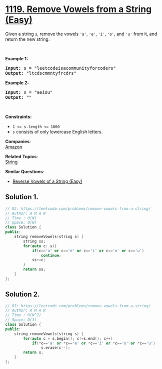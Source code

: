 # [1119. Remove Vowels from a String (Easy)](https://leetcode.com/problems/remove-vowels-from-a-string/)

<p>Given a string <code>s</code>, remove the vowels <code>'a'</code>, <code>'e'</code>, <code>'i'</code>, <code>'o'</code>, and <code>'u'</code> from it, and return the new string.</p>

<p>&nbsp;</p>
<p><strong>Example 1:</strong></p>

<pre><strong>Input:</strong> s = "leetcodeisacommunityforcoders"
<strong>Output:</strong> "ltcdscmmntyfrcdrs"
</pre>

<p><strong>Example 2:</strong></p>

<pre><strong>Input:</strong> s = "aeiou"
<strong>Output:</strong> ""
</pre>

<p>&nbsp;</p>
<p><strong>Constraints:</strong></p>

<ul>
	<li><code>1 &lt;= s.length &lt;= 1000</code></li>
	<li><code>s</code> consists of only lowercase English letters.</li>
</ul>


**Companies**:  
[Amazon](https://leetcode.com/company/amazon)

**Related Topics**:  
[String](https://leetcode.com/tag/string/)

**Similar Questions**:
* [Reverse Vowels of a String (Easy)](https://leetcode.com/problems/reverse-vowels-of-a-string/)

## Solution 1.

```cpp
// OJ: https://leetcode.com/problems/remove-vowels-from-a-string/
// Author: A M A N
// Time : O(N)
// Space: O(N)
class Solution {
public:
    string removeVowels(string s) {
        string ss;
        for(auto c: s){
            if(c=='a' or c=='e' or c=='i' or c=='o' or c=='u')
                continue;
            ss+=c;
        }
        return ss;
    }
};
```

## Solution 2.

```cpp
// OJ: https://leetcode.com/problems/remove-vowels-from-a-string/
// Author: A M A N
// Time : O(N^2)
// Space: O(1)
class Solution {
public:
    string removeVowels(string s) {
        for(auto c = s.begin(); c!=s.end(); c++)
            if(*c=='a' or *c=='e' or *c=='i' or *c=='o' or *c=='u')
                s.erase(c--);
        return s;
    }
};
```